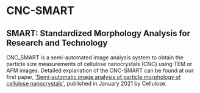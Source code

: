 # CNC-SMART
## SMART: Standardized Morphology Analysis for Research and Technology <br/>
CNC_SMART is a semi-automated image analysis system to obtain the particle size measurements of cellulose nanocrystals (CNC) using TEM or AFM images.
Detailed explanation of the CNC-SMART can be found at our first paper, ['Semi-automatic image analysis of particle morphology of cellulose nanocrystals'](https:10.1007/s10570-020-03668-8), published in January 2021 by Cellulose.
